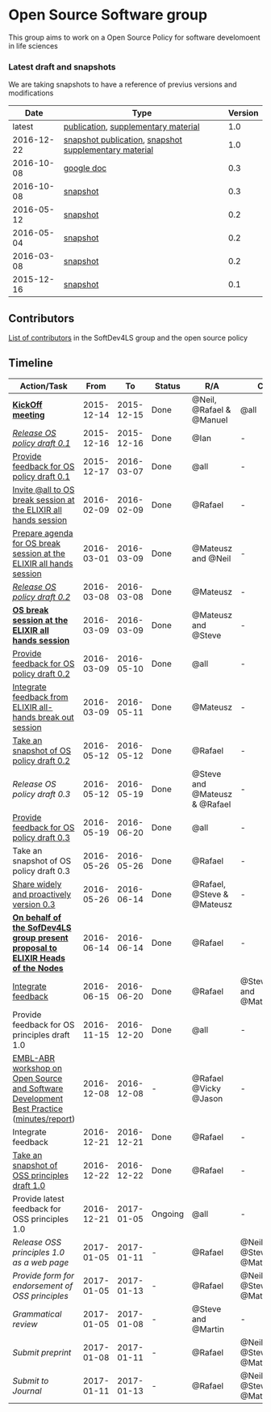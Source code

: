 # Open Source Software group
This group aims to work on a Open Source Policy for software develomoent in life sciences

### Latest draft and snapshots
We are taking snapshots to have a reference of previus versions and modifications

Date | Type | Version 
--- | --- | --- 
latest | [publication](https://docs.google.com/document/d/1r_J1D2Lum1up5XXejCCBVKoPkGuMeYI11qgFAojRBAE/edit?usp=sharing), [supplementary material](https://docs.google.com/document/d/1EvhqaDlC1u2iVfqGv-lvPGOgTM5Gc0zRbe70OhaBcqM/edit?usp=sharing) | 1.0
2016-12-22 | [snapshot publication](https://github.com/SoftDev4LS/open-source-software/blob/master/2016-12-22%20Open%20Source%20Principles%20for%20Research%20Software%20-%20publication%20-%201.0.md), [snapshot supplementary material](https://github.com/SoftDev4LS/open-source-software/blob/master/2016-12-22%20Fears%20of%20open%20sourcing%20%26%20some%20ways%20to%20handle%20them%20-%20publication%20annex%201.0.md) | 1.0
2016-10-08 | [google doc](https://docs.google.com/document/d/1C8sWr-r9RJBO-RZaDtgjmlHLHCyTHxsBrD6I12vknQs/edit) | 0.3
2016-10-08 | [snapshot](https://github.com/SoftDev4LS/open-source-software/blob/master/2016-10-08%20Open%20source%20policy%20draft%200.3.md) | 0.3
2016-05-12 | [snapshot](https://github.com/SoftDev4LS/open-source-software/blob/master/2016-05-12%20Open%20source%20policy%20draft%200.2.md) | 0.2
2016-05-04 | [snapshot](https://github.com/SoftDev4LS/open-source-software/blob/master/2016-05-04%20Open%20source%20policy%20draft%200.2.md) | 0.2
2016-03-08 | [snapshot](https://github.com/SoftDev4LS/open-source-software/blob/master/2016-03-08%20Open%20source%20policy%20draft%200.2.md) | 0.2
2015-12-16 | [snapshot](https://github.com/SoftDev4LS/open-source-software/blob/master/2015-12-16%20Open%20source%20policy%20draft%200.1.md) | 0.1


## Contributors
[List of contributors](https://docs.google.com/spreadsheets/d/1JyFX5q2CQU7gzTuXrHrxKWYthnE9YcNWmu-qtB-nNxc/edit?usp=sharing) in the SoftDev4LS group and the open source policy



## Timeline

Action/Task | From | To | Status | R/A | C | I
--- | --- | --- | --- | --- | --- | ---
[**KickOff meeting**](https://docs.google.com/document/d/1kYvzigGBLtQAx4Jc7E0nsFu1oiiiitRR3vdWu7vGo1k/edit?usp=sharing) | 2015-12-14 | 2015-12-15 | Done | @Neil, @Rafael & @Manuel | @all | -
[*Release OS policy draft 0.1*](https://github.com/SoftDev4LS/open-source-software/blob/master/2015-12-16%20Open%20source%20policy%20draft%200.1.md) | 2015-12-16 | 2015-12-16 | Done | @Ian | - | @all
[Provide feedback for OS policy draft 0.1](https://github.com/SoftDev4LS/open-source-software/issues/02) | 2015-12-17 | 2016-03-07 | Done | @all | - | -
[Invite @all to OS break session at the ELIXIR all hands session](https://github.com/SoftDev4LS/open-source-software/issues/06) | 2016-02-09 | 2016-02-09 | Done | @Rafael | - | @all
[Prepare agenda for OS break session at the ELIXIR all hands session](https://github.com/SoftDev4LS/open-source-software/issues/07) | 2016-03-01 | 2016-03-09 | Done | @Mateusz and @Neil | - | -
[*Release OS policy draft 0.2*](https://github.com/SoftDev4LS/open-source-software/blob/master/2016-03-08%20Open%20source%20policy%20draft%200.2.md) | 2016-03-08 | 2016-03-08 | Done | @Mateusz | - | @all
[**OS break session at the ELIXIR all hands session**](https://drive.google.com/folderview?id=0B7f0XeB0a0HlS0E5QnFyTHhJSWM&usp=sharing) | 2016-03-09 | 2016-03-09 | Done | @Mateusz and @Steve | - | @all
[Provide feedback for OS policy draft 0.2](https://github.com/SoftDev4LS/open-source-software/issues/4) | 2016-03-09 | 2016-05-10 | Done | @all | - | -
[Integrate feedback from ELIXIR all-hands break out session](https://github.com/SoftDev4LS/open-source-software/issues/08) | 2016-03-09 | 2016-05-11 | Done | @Mateusz | - | -
[Take an snapshot of OS policy draft 0.2](https://github.com/SoftDev4LS/open-source-software/blob/master/2016-05-12%20Open%20source%20policy%20draft%200.2.md) | 2016-05-12 | 2016-05-12 | Done | @Rafael | - | -
*Release OS policy draft 0.3* | 2016-05-12 | 2016-05-19 | Done | @Steve and @Mateusz & @Rafael | - | @all
[Provide feedback for OS policy draft 0.3](https://github.com/SoftDev4LS/open-source-software/issues/9) | 2016-05-19 | 2016-06-20 | Done | @all | - | -
Take an snapshot of OS policy draft 0.3 | 2016-05-26 | 2016-05-26 | Done | @Rafael | - | -
[Share widely and proactively version 0.3](https://github.com/SoftDev4LS/open-source-software/issues/03) | 2016-05-26 | 2016-06-14 | Done | @Rafael, @Steve & @Mateusz  | - | @all
[**On behalf of the SofDev4LS group present proposal to ELIXIR Heads of the Nodes**](https://github.com/SoftDev4LS/open-source-software/issues/11) | 2016-06-14 | 2016-06-14| Done | @Rafael | - | @all
[Integrate feedback](https://github.com/SoftDev4LS/open-source-software/issues/10) | 2016-06-15  | 2016-06-20 | Done | @Rafael | @Steve and @Mateusz | -
Provide feedback for OS principles draft 1.0 | 2016-11-15 | 2016-12-20 | Done | @all | - | -
[EMBL-ABR workshop on Open Source and Software Development Best Practice](https://www.embl-abr.org.au/bioinformatics-sw-workshop/) ([minutes/report](http://tinyurl.com/EMBL-ABR-software ))| 2016-12-08  | 2016-12-08 | - | @Rafael @Vicky @Jason | - | -
Integrate feedback | 2016-12-21  | 2016-12-21 | Done | @Rafael | - | @all
[Take an snapshot of OSS principles draft 1.0](https://github.com/SoftDev4LS/open-source-software/blob/master/2016-12-22%20Open%20Source%20Principles%20for%20Research%20Software%20-%20publication%20-%201.0.md) | 2016-12-22 | 2016-12-22 | Done | @Rafael | - | -
Provide latest feedback for OSS principles 1.0 | 2016-12-21 | 2017-01-05 | Ongoing | @all | - | -
*Release OSS principles 1.0 as a web page* | 2017-01-05 | 2017-01-11 | - | @Rafael | @Neil, @Steve & @Mateusz | -
*Provide form for endorsement of OSS principles* | 2017-01-05 | 2017-01-13 | - | @Rafael | @Neil, @Steve & @Mateusz | -
*Grammatical review* | 2017-01-05 | 2017-01-08 | - | @Steve and @Martin | - | -
*Submit preprint* | 2017-01-08 | 2017-01-11 | - | @Rafael | @Neil, @Steve & @Mateusz| @all
*Submit to Journal* | 2017-01-11 | 2017-01-13 | - | @Rafael | @Neil, @Steve & @Mateusz | @all

